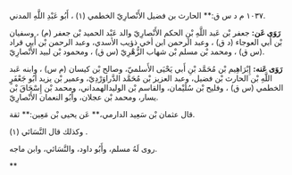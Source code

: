 ١٠٣٧ م د س ق:** الحارث بن فضيل الأَنْصارِيّ الخطمي (١) ، أَبُو عَبْدِ اللَّهِ المدني.

**رَوَى عَن:** جعفر بْن عَبد اللَّهِ بْنِ الحكم الأَنْصارِيّ والد عَبْد الحميد بْن جعفر (م) ، وسفيان بْن أَبي العوجاء (د ق) ، وعبد الرحمن ابن أخي ذؤيب الأسدي، وعبد الرحمن بْن أَبي قراد (س ق) ، ومحمد بْن مسلم بْن شهاب الزُّهْرِيّ (س ق) ، ومحمود بْن لبيد الأَنْصارِيّ.

**رَوَى عَنه:** إِبْرَاهِيم بْن مُحَمَّد بْنِ أَبي يَحْيَى الأَسلميّ، وصالح بْن كيسان (م س) ، وابنه عَبد اللَّهِ بْن الحارث بْن فضيل، وعبد العزيز بْن مُحَمَّد الدَّراوَرْدِيّ، وعمير بْن يزيد أَبُو جَعْفَرٍ الخطمي (س ق) ، وفليح بْن سُلَيْمان، والقاسم بْن الوليدالهمداني، ومحمد بْن إِسْحَاقَ بْن يسار، ومحمد بْن عجلان، وأَبُو النعمان الأَنْصارِيّ.

قال عثمان بْن سَعِيد الدارمي،** عَن يحيى بْن مَعِين:** ثقة.

وكذلك قال النَّسَائي (١) .

روى لَهُ مسلم، وأَبُو داود، والنَّسَائي، وابن ماجه.

**